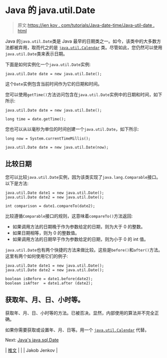 # Java 的 java.util.Date

> 原文:[https://jen kov . com/tutorials/Java-date-time/Java-util-date . html](https://jenkov.com/tutorials/java-date-time/java-util-date.html)

Java 的`java.util.Date`类是 Java 最早的日期类之一。如今，该类中的大多数方法都被弃用，取而代之的是 [`java.util.Calendar`](java-util-calendar.html) 类。尽管如此，您仍然可以使用`java.util.Date`类来表示日期。

下面是如何实例化一个`java.util.Date`实例:

```
java.util.Date date = new java.util.Date();

```

这个`Date`实例包含当前时间作为它的日期和时间。

您可以使用`getTime()`方法访问包含在`java.util.Date`实例中的日期和时间，如下所示:

```
java.util.Date date = new java.util.Date();

long time = date.getTime();

```

您也可以从以毫秒为单位的时间创建一个`java.util.Date`，如下所示:

```
long now = System.currentTimeMillis();

java.util.Date date = new java.util.Date(now);

```

## 比较日期

您可以比较`java.util.Date`实例，因为该类实现了`java.lang.Comparable`接口。以下是方法:

```
java.util.Date date1 = new java.util.Date();
java.util.Date date2 = new java.util.Date();

int comparison = date1.compareTo(date2);

```

比较遵循`Comparable`接口的规则，这意味着`compareTo()`方法返回:

*   如果调用方法的日期晚于作为参数给定的日期，则为大于 0 的整数。
*   如果日期相等，则为 0 的整数值。
*   如果调用方法的日期早于作为参数给定的日期，则为小于 0 的 int 值。

`java.util.Date`也有两个快捷的方法来做比较。这些是`before()`和`after()`方法。这里有两个如何使用它们的例子:

```
java.util.Date date1 = new java.util.Date();
java.util.Date date2 = new java.util.Date();

boolean isBefore = date1.before(date2);
boolean isAfter  = date1.after (date2);

```

## 获取年、月、日、小时等。

获取年、月、日、小时等的方法。已被否决。显然，内部使用的算法并不完全正确。

如果你需要获取或设置年、月、日等。用一个 [`java.util.Calendar`](calendar.html) 代替。

Next: [Java's java.sql.Date](/tutorials/java-date-time/java-sql-date.html)

| [推文](https://twitter.com/intent/tweet?url=http://tutorials.jenkov.com/tutorials/java-date-time/java-util-date.html&original_referer=jjenkov) |
|  | Jakob Jenkov |